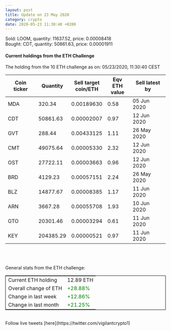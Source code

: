 ```yaml
---
layout: post
title: Update on 23 May 2020
category: crypto
date: 2020-05-23 11:30:40 +0200
---
```

<!-- Global site tag (gtag.js) - Google Analytics -->
<script async src="https://www.googletagmanager.com/gtag/js?id=UA-103831149-5"></script>
<script>
  window.dataLayer = window.dataLayer || [];
  function gtag(){dataLayer.push(arguments);}
  gtag('js', new Date());

  gtag('config', 'UA-103831149-5');
</script>
Sold: LOOM, quantity:     11637.52, price:   0.00008418<br>Bought: CDT, quantity:     50861.63, price:   0.00001911<br>

#### Current holdings from the ETH Challenge

The holding from the 10 ETH challenge as on: 05/23/2020, 11:30:40 CEST

|Coin ticker|Quantity|Sell target<br>coin/ETH|Eqv ETH<br>value|Sell latest by|
|-----------|--------|-----------|-----------|--------------|
MDA|320.34|  0.00189630|0.58|05 Jun 2020|
CDT|50861.63|  0.00002007|0.97|12 Jun 2020|
GVT|288.44|  0.00433125|1.11|26 May 2020|
CMT|49075.64|  0.00005330|2.32|12 Jun 2020|
OST|27722.11|  0.00003663|0.96|12 Jun 2020|
BRD|4129.23|  0.00057151|2.24|26 May 2020|
BLZ|14877.67|  0.00008385|1.17|11 Jun 2020|
ARN|3667.28|  0.00055708|1.93|10 Jun 2020|
GTO|20301.46|  0.00003294|0.61|11 Jun 2020|
KEY|204385.29|  0.00000521|0.97|11 Jun 2020|

<br>
<br>
<br>
General stats from the ETH challenge:

<table style="border:1px solid black;margin-left:auto;margin-right:auto;">
	<tbody>
	<tr>
		<td>Current ETH holding</td>
		<td>     12.89 ETH</td>
	</tr>
	<tr>
		<td>Overall change of ETH</td>
		<td><font color="green">+28.88%</font></td>
	</tr>
	<tr>
		<td>Change in last week</td>
		<td><font color="green">+12.86%</font></td>
	</tr>
	<tr>
		<td>Change in last month</td>
		<td><font color="green">+21.25%</font></td>
	</tr>
	</tbody>
</table>

<br>
Follow live tweets [here](https://twitter.com/vigilantcrypto1)
<br>
<br>